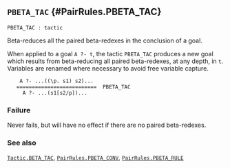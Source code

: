 ## `PBETA_TAC` {#PairRules.PBETA_TAC}


```
PBETA_TAC : tactic
```



Beta-reduces all the paired beta-redexes in the conclusion of a goal.


When applied to a goal `A ?- t`, the tactic `PBETA_TAC` produces a new goal
which results from beta-reducing all paired beta-redexes, at any depth, in `t`.
Variables are renamed where necessary to avoid free variable capture.
    
        A ?- ...((\p. s1) s2)...
       ==========================  PBETA_TAC
         A ?- ...(s1[s2/p])...
    



### Failure

Never fails, but will have no effect if there are no paired beta-redexes.

### See also

[`Tactic.BETA_TAC`](#Tactic.BETA_TAC), [`PairRules.PBETA_CONV`](#PairRules.PBETA_CONV), [`PairRules.PBETA_RULE`](#PairRules.PBETA_RULE)

